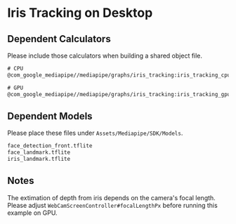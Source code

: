 # Iris Tracking on Desktop

## Dependent Calculators
Please include those calculators when building a shared object file.

```txt
# CPU
@com_google_mediapipe//mediapipe/graphs/iris_tracking:iris_tracking_cpu_deps

# GPU
@com_google_mediapipe//mediapipe/graphs/iris_tracking:iris_tracking_gpu_deps
```

## Dependent Models
Please place these files under `Assets/Mediapipe/SDK/Models`.

```txt
face_detection_front.tflite
face_landmark.tflite
iris_landmark.tflite
```

## Notes
The extimation of depth from iris depends on the camera's focal length.
Please adjust `WebCamScreenController#focalLengthPx` before running this example on GPU.
